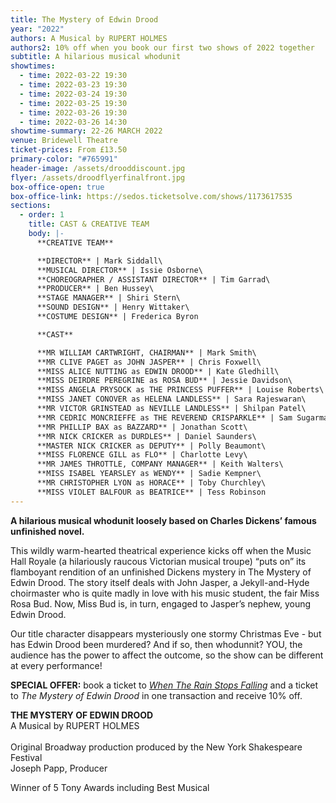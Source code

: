 ```yaml
---
title: The Mystery of Edwin Drood
year: "2022"
authors: A Musical by RUPERT HOLMES
authors2: 10% off when you book our first two shows of 2022 together
subtitle: A hilarious musical whodunit
showtimes:
  - time: 2022-03-22 19:30
  - time: 2022-03-23 19:30
  - time: 2022-03-24 19:30
  - time: 2022-03-25 19:30
  - time: 2022-03-26 19:30
  - time: 2022-03-26 14:30
showtime-summary: 22-26 MARCH 2022
venue: Bridewell Theatre
ticket-prices: From £13.50
primary-color: "#765991"
header-image: /assets/drooddiscount.jpg
flyer: /assets/droodflyerfinalfront.jpg
box-office-open: true
box-office-link: https://sedos.ticketsolve.com/shows/1173617535
sections:
  - order: 1
    title: CAST & CREATIVE TEAM
    body: |-
      **CREATIVE TEAM**

      **DIRECTOR** | Mark Siddall\
      **MUSICAL DIRECTOR** | Issie Osborne\
      **CHOREOGRAPHER / ASSISTANT DIRECTOR** | Tim Garrad\
      **PRODUCER** | Ben Hussey\
      **STAGE MANAGER** | Shiri Stern\
      **SOUND DESIGN** | Henry Wittaker\
      **COSTUME DESIGN** | Frederica Byron

      **CAST**

      **MR WILLIAM CARTWRIGHT, CHAIRMAN** | Mark Smith\
      **MR CLIVE PAGET as JOHN JASPER** | Chris Foxwell\
      **MISS ALICE NUTTING as EDWIN DROOD** | Kate Gledhill\
      **MISS DEIRDRE PEREGRINE as ROSA BUD** | Jessie Davidson\
      **MISS ANGELA PRYSOCK as THE PRINCESS PUFFER** | Louise Roberts\
      **MISS JANET CONOVER as HELENA LANDLESS** | Sara Rajeswaran\
      **MR VICTOR GRINSTEAD as NEVILLE LANDLESS** | Shilpan Patel\
      **MR CEDRIC MONCRIEFFE as THE REVEREND CRISPARKLE** | Sam Sugarman\
      **MR PHILLIP BAX as BAZZARD** | Jonathan Scott\
      **MR NICK CRICKER as DURDLES** | Daniel Saunders\
      **MASTER NICK CRICKER as DEPUTY** | Polly Beaumont\
      **MISS FLORENCE GILL as FLO** | Charlotte Levy\
      **MR JAMES THROTTLE, COMPANY MANAGER** | Keith Walters\
      **MISS ISABEL YEARSLEY as WENDY** | Sadie Kempner\
      **MR CHRISTOPHER LYON as HORACE** | Toby Churchley\
      **MISS VIOLET BALFOUR as BEATRICE** | Tess Robinson
---
```

**A hilarious musical whodunit loosely based on Charles Dickens’ famous unfinished novel.**

This wildly warm-hearted theatrical experience kicks off when the Music Hall Royale (a hilariously raucous Victorian musical troupe) “puts on” its flamboyant rendition of an unfinished Dickens mystery in The Mystery of Edwin Drood. The story itself deals with John Jasper, a Jekyll-and-Hyde choirmaster who is quite madly in love with his music student, the fair Miss Rosa Bud. Now, Miss Bud is, in turn, engaged to Jasper’s nephew, young Edwin Drood. 

Our title character disappears mysteriously one stormy Christmas Eve - but has Edwin Drood been murdered? And if so, then whodunnit? YOU, the audience has the power to affect the outcome, so the show can be different at every performance!

**SPECIAL OFFER:** book a ticket to *[When The Rain Stops Falling](https://sedos.co.uk/shows/2022-when-the-rain-stops-falling)* and a ticket to *The Mystery of Edwin Drood* in one transaction and receive 10% off.

**THE MYSTERY OF EDWIN DROOD**\
A Musical by
RUPERT HOLMES\
\
Original Broadway production produced by the New York Shakespeare Festival\
Joseph Papp, Producer

Winner of 5 Tony Awards including Best Musical